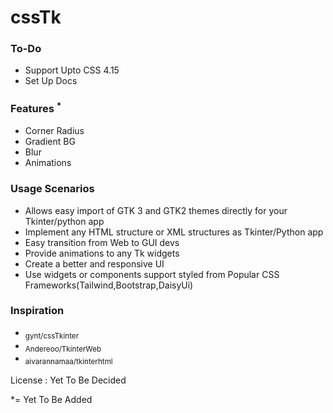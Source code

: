 # cssTk


### To-Do
- Support Upto CSS 4.15
- Set Up Docs

### Features <sup>*</sup>
- Corner Radius
- Gradient BG
- Blur
- Animations

### Usage Scenarios
- Allows easy import of GTK 3 and GTK2 themes directly for your Tkinter/python app
- Implement any HTML structure or XML structures as Tkinter/Python app
- Easy transition from Web to GUI devs
- Provide animations to any Tk widgets
- Create a better and responsive UI
- Use widgets or components support styled from Popular CSS Frameworks(Tailwind,Bootstrap,DaisyUi)

### Inspiration

- <sub> gynt/cssTkinter</sub>
- <sub> Andereoo/TkinterWeb </sub>
- <sub> aivarannamaa/tkinterhtml </sub>

License : Yet To Be Decided

*= Yet To Be Added

